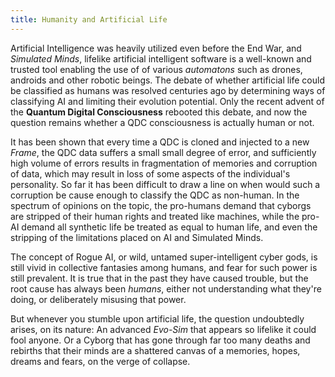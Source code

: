 ```yaml
---
title: Humanity and Artificial Life
---
```

Artificial Intelligence was heavily utilized even before the End War, and *Simulated Minds*, lifelike artificial intelligent software is a well-known and trusted tool enabling the use of of various *automatons* such as drones, androids and other robotic beings. The debate of whether artificial life could be classified as humans was resolved centuries ago by determining ways of classifying AI and limiting their evolution potential. Only the recent advent of the **Quantum Digital Consciousness** rebooted this debate, and now the question remains whether a QDC consciousness is actually human or not.

It has been shown that every time a QDC is cloned and injected to a new *Frame*, the QDC data suffers a small small degree of error, and sufficiently high volume of errors results in fragmentation of memories and corruption of data, which may result in loss of some aspects of the individual's personality. So far it has been difficult to draw a line on when would such a corruption be cause enough to classify the QDC as non-human. In the spectrum of opinions on the topic, the pro-humans demand that cyborgs are stripped of their human rights and treated like machines, while the pro-AI demand all synthetic life be treated as equal to human life, and even the stripping of the limitations placed on AI and Simulated Minds.

The concept of Rogue AI, or wild, untamed super-intelligent cyber gods, is still vivid in collective fantasies among humans, and fear for such power is still prevalent. It is true that in the past they have caused trouble, but the root cause has always been *humans*, either not understanding what they're doing, or deliberately misusing that power.

But whenever you stumble upon artificial life, the question undoubtedly arises, on its nature: An advanced *Evo-Sim* that appears so lifelike it could fool anyone. Or a Cyborg that has gone through far too many deaths and rebirths that their minds are a shattered canvas of a memories, hopes, dreams and fears, on the verge of collapse.